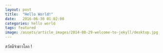 ```yaml
---
layout: post
title:  "Hello World!"
date:   2016-06-30 01:02:00
categories: hello world
tags: featured
image: /assets/article_images/2014-08-29-welcome-to-jekyll/desktop.jpg
---
```

สวัสดีจ้าชาวโลก !
